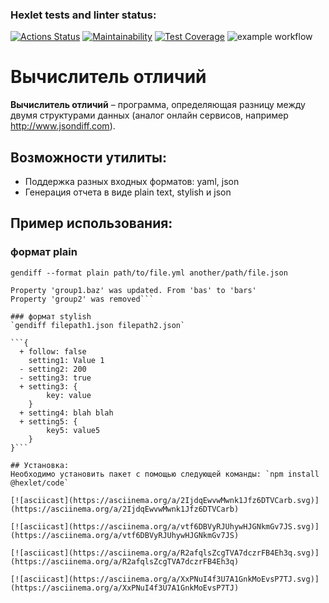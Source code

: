 ### Hexlet tests and linter status:
[![Actions Status](https://github.com/Idealistnik/frontend-project-46/actions/workflows/hexlet-check.yml/badge.svg)](https://github.com/Idealistnik/frontend-project-46/actions)
[![Maintainability](https://api.codeclimate.com/v1/badges/9df71864171f1a9caeb1/maintainability)](https://codeclimate.com/github/Idealistnik/frontend-project-46/maintainability)
[![Test Coverage](https://api.codeclimate.com/v1/badges/9df71864171f1a9caeb1/test_coverage)](https://codeclimate.com/github/Idealistnik/frontend-project-46/test_coverage)
![example workflow](https://github.com/Idealistnik/frontend-project-46/actions/workflows/testing.yml/badge.svg)

# Вычислитель отличий

**Вычислитель отличий** – программа, определяющая разницу между двумя структурами данных (аналог онлайн сервисов, например http://www.jsondiff.com). 

## Возможности утилиты:

- Поддержка разных входных форматов: yaml, json
- Генерация отчета в виде plain text, stylish и json

## Пример использования:

### формат plain
`gendiff --format plain path/to/file.yml another/path/file.json`

```Property 'common.follow' was added with value: false
Property 'group1.baz' was updated. From 'bas' to 'bars'
Property 'group2' was removed```

### формат stylish
`gendiff filepath1.json filepath2.json`

```{
  + follow: false
    setting1: Value 1
  - setting2: 200
  - setting3: true
  + setting3: {
        key: value
    }
  + setting4: blah blah
  + setting5: {
        key5: value5
    }
}```

## Установка:
Необходимо установить пакет с помощью следующей команды: `npm install @hexlet/code`

[![asciicast](https://asciinema.org/a/2IjdqEwvwMwnk1Jfz6DTVCarb.svg)](https://asciinema.org/a/2IjdqEwvwMwnk1Jfz6DTVCarb)

[![asciicast](https://asciinema.org/a/vtf6DBVyRJUhywHJGNkmGv7JS.svg)](https://asciinema.org/a/vtf6DBVyRJUhywHJGNkmGv7JS)

[![asciicast](https://asciinema.org/a/R2afqlsZcgTVA7dczrFB4Eh3q.svg)](https://asciinema.org/a/R2afqlsZcgTVA7dczrFB4Eh3q)

[![asciicast](https://asciinema.org/a/XxPNuI4f3U7A1GnkMoEvsP7TJ.svg)](https://asciinema.org/a/XxPNuI4f3U7A1GnkMoEvsP7TJ)

